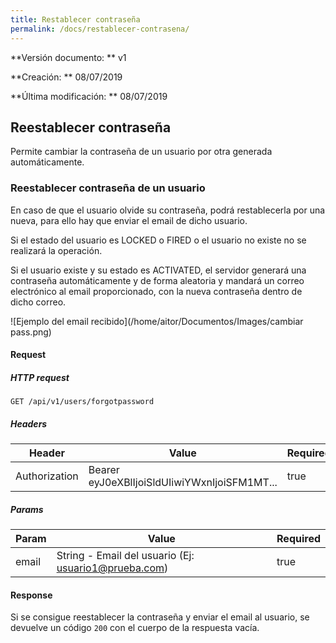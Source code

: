 ```yaml
---
title: Restablecer contraseña
permalink: /docs/restablecer-contrasena/
---
```


**Versión documento: ** v1

**Creación: ** 08/07/2019

**Última modificación: ** 08/07/2019

## Reestablecer contraseña

Permite cambiar la contraseña de un usuario por otra generada automáticamente.

### Reestablecer contraseña de un usuario

En caso de que el usuario olvide su contraseña, podrá restablecerla por una nueva, para ello hay que enviar el email de dicho usuario.

Si el estado del usuario es LOCKED o FIRED o el usuario no existe no se realizará la operación.

Si el usuario existe y su estado es ACTIVATED, el servidor generará una contraseña automáticamente y de forma aleatoria y mandará un correo electrónico al email proporcionado, con la nueva contraseña dentro de dicho correo.

![Ejemplo del email recibido](/home/aitor/Documentos/Images/cambiar pass.png)

#### Request

##### HTTP request

```http
GET /api/v1/users/forgotpassword
```

##### Headers

| Header        | Value                                        | Required |
| ------------- | -------------------------------------------- | -------- |
| Authorization | Bearer eyJ0eXBlIjoiSldUIiwiYWxnIjoiSFM1MT... | true     |

##### Params

| Param | Value                                                | Required |
| ----- | ---------------------------------------------------- | -------- |
| email | String - Email del usuario (Ej: usuario1@prueba.com) | true     |

#### Response

Si se consigue reestablecer la contraseña y enviar el email al usuario, se devuelve un código `200` con el cuerpo de la respuesta vacía.

